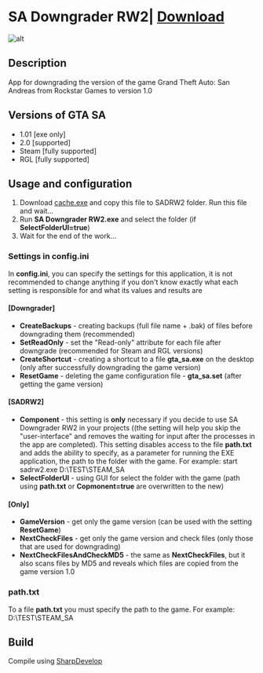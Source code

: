 # SA Downgrader RW2| [Download](https://github.com/Zalexanninev15/SADRW2/releases/latest)
![alt](https://image.jimcdn.com/app/cms/image/transf/dimension=117x10000:format=png/path/s876f79fd6a5f4193/image/i1971da86cd486af0/version/1610909548/image.png)
## Description
App for downgrading the version of the game Grand Theft Auto: San Andreas from Rockstar Games to version 1.0

## Versions of GTA SA

* 1.01 [exe only]
* 2.0 [supported]
* Steam [fully supported]
* RGL [fully supported]

## Usage and configuration

1. Download [cache.exe](https://drive.google.com/file/d/11zLQ_HKTXjQzsiJUN7yecGJGXymhgIy0/view) and copy this file to SADRW2 folder. Run this file and wait...
2. Run **SA Downgrader RW2.exe** and select the folder (if **SelectFolderUI=true**)
3. Wait for the end of the work...

### Settings in config.ini

In **config.ini**, you can specify the settings for this application, it is not recommended to change anything if you don't know exactly what each setting is responsible for and what its values and results are

#### [Downgrader]

* **CreateBackups** - creating backups (full file name + .bak) of files before downgrading them (recommended)
* **SetReadOnly** - set the "Read-only" attribute for each file after downgrade (recommended for Steam and RGL versions)
* **CreateShortcut** - creating a shortcut to a file **gta_sa.exe** on the desktop (only after successfully downgrading the game version)
* **ResetGame** - deleting the game configuration file - **gta_sa.set** (after getting the game version)

#### [SADRW2]

* **Component** - this setting is **only** necessary if you decide to use SA Downgrader RW2 in your projects ((the setting will help you skip the "user-interface" and removes the waiting for input after the processes in the app are completed). This setting disables access to the file **path.txt** and adds the ability to specify, as a parameter for running the EXE application, the path to the folder with the game. For example: start sadrw2.exe D:\TEST\STEAM_SA
* **SelectFolderUI** - using GUI for select the folder with the game (path using **path.txt** or **Copmonent=true** are overwritten to the new)

#### [Only]

* **GameVersion** - get only the game version (can be used with the setting **ResetGame**)
* **NextCheckFiles** - get only the game version and check files (only those that are used for downgrading)
* **NextCheckFilesAndCheckMD5** - the same as **NextCheckFiles**, but it also scans files by MD5 and reveals which files are copied from the game version 1.0

### path.txt

To a file **path.txt** you must specify the path to the game. For example: D:\TEST\STEAM_SA

## Build
Compile using [SharpDevelop](https://sourceforge.net/projects/sharpdevelop/)
